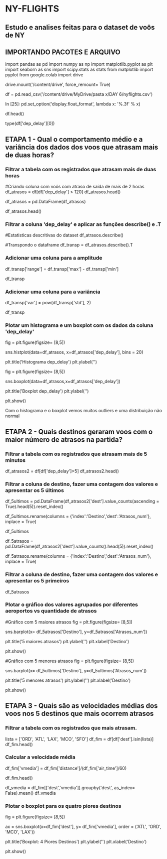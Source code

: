 # NY-FLIGHTS

## Estudo e analises feitas para o dataset de voôs de NY

## IMPORTANDO PACOTES E ARQUIVO

import pandas as pd
import numpy as np
import matplotlib.pyplot as plt
import seaborn as sns
import scipy.stats as stats
from matplotlib import pyplot 
from google.colab import drive

drive.mount('/content/drive', force_remount= True)

df = pd.read_csv('/content/drive/MyDrive/pasta x/DAY 6/nyflights.csv')

In [25]: pd.set_option('display.float_format', lambda x: '%.3f' % x)

df.head()

type(df['dep_delay'][0])

## ETAPA 1 - Qual o comportamento médio e a variância dos dados dos voos que atrasam mais de duas horas?

### Filtrar a tabela com os registrados que atrasam mais de duas horas

#Criando coluna com voôs com atraso de saída de mais de 2 horas
df_atrasos = df[df['dep_delay'] > 120]
df_atrasos.head()

df_atrasos = pd.DataFrame(df_atrasos)

df_atrasos.head()

### Filtrar a coluna 'dep_delay'  e aplicar as funções describe() e .T


#Estatisticas descritivas do dataset
df_atrasos.describe()

#Transpondo o dataframe
df_transp = df_atrasos.describe().T

### Adicionar uma coluna para a amplitude


df_transp['range'] = df_transp['max'] - df_transp['min']

df_transp

### Adicionar uma coluna para a variância

df_transp['var'] = pow(df_transp['std'], 2)

df_transp

 ### Plotar um histograma e um boxplot com os dados da coluna 'dep_delay'

fig = plt.figure(figsize= [8,5])

sns.histplot(data=df_atrasos, x=df_atrasos['dep_delay'], bins = 20)

plt.title('Histograma dep_delay')
plt.ylabel('')

fig = plt.figure(figsize= [8,5])

sns.boxplot(data=df_atrasos,x=df_atrasos['dep_delay'])

plt.title('Boxplot dep_delay')
plt.ylabel('')

plt.show()

Com o histograma e o boxplot vemos muitos outliers e uma distribuição não normal

## ETAPA 2 - Quais destinos geraram voos com o maior número de atrasos na partida?



### Filtrar a tabela com os registrados que atrasam mais de 5 minutos

df_atrasos2 = df[df['dep_delay']>5]
df_atrasos2.head()

### Filtrar a coluna de destino, fazer uma contagem dos valores e apresentar os 5 últimos



df_5ultimos = pd.DataFrame(df_atrasos2['dest'].value_counts(ascending = True).head(5)).reset_index()

df_5ultimos.rename(columns = {'index':'Destino','dest':'Atrasos_num'}, inplace = True)

df_5ultimos

df_5atrasos = pd.DataFrame(df_atrasos2['dest'].value_counts().head(5)).reset_index()

df_5atrasos.rename(columns = {'index':'Destino','dest':'Atrasos_num'}, inplace = True)

### Filtrar a coluna de destino, fazer uma contagem dos valores e apresentar os 5 primeiros


df_5atrasos

### Plotar o gráfico dos valores agrupados por diferentes aeroportos  vs quantidade de atrasos

#Gráfico com 5 maiores atrasos
fig = plt.figure(figsize= [8,5])

sns.barplot(x= df_5atrasos['Destino'], y=df_5atrasos['Atrasos_num'])

plt.title('5 maiores atrasos')
plt.ylabel('')
plt.xlabel('Destino')

plt.show()

#Gráfico com 5 menores atrasos
fig = plt.figure(figsize= [8,5])

sns.barplot(x= df_5ultimos['Destino'], y=df_5ultimos['Atrasos_num'])

plt.title('5 menores atrasos')
plt.ylabel('')
plt.xlabel('Destino')

plt.show()

## ETAPA 3 - Quais são as velocidades médias dos voos nos 5 destinos que mais ocorrem atrasos

### Filtrar a tabela com os registrados que mais atrasam.

lista = ['ORD', 'ATL', 'LAX', 'MCO', 'SFO']
df_fim = df[df['dest'].isin(lista)]
df_fim.head()

### Calcular a velocidade média

df_fim['vmedia'] = df_fim['distance']/(df_fim['air_time']/60)

df_fim.head()

df_vmedia = df_fim[['dest','vmedia']].groupby('dest', as_index= False).mean()
df_vmedia

###  Plotar o boxplot para os quatro piores destinos



fig = plt.figure(figsize= [8,5])

ax = sns.boxplot(x=df_fim['dest'], y= df_fim['vmedia'], order = ('ATL', 'ORD', 'MCO', 'LAX'))

plt.title('Boxplot: 4 Piores Destinos')
plt.ylabel('')
plt.xlabel('Destino')

plt.show()
